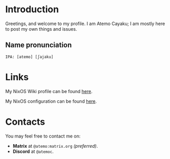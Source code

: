 # Introduction
Greetings, and welcome to my profile. I am Atemo Cayaku; I am mostly here to post my own things and issues.

## Name pronunciation
`IPA: [atemo] [ʃajaku]`

# Links
My NixOS Wiki profile can be found [here](https://wiki.nixos.org/wiki/User:Atemo_C).

My NixOS configuration can be found [here](https://github.com/Atemo-C/NixOS-configuration).

# Contacts
You may feel free to contact me on:

* **Matrix** at `@atemo:matrix.org` *(preferred)*.
* **Discord** at `@atemoc`.
